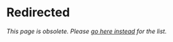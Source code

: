 # Redirected

*This page is obsolete. Please [go here
instead](list_of_open-source_music_production_software) for the list.*
